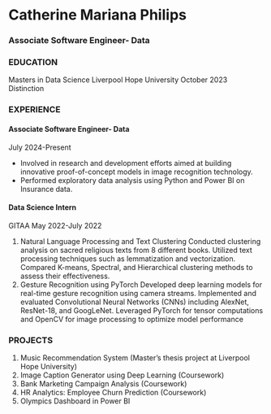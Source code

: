 # Catherine Mariana Philips

### Associate Software Engineer- Data
### EDUCATION
Masters in Data Science
Liverpool Hope University
October 2023
Distinction

### EXPERIENCE
#### Associate Software Engineer- Data
July 2024-Present
 - Involved in research and development efforts aimed at building innovative proof-of-concept models in image recognition technology.
 - Performed exploratory data analysis using Python and Power BI on Insurance data.

#### Data Science Intern
GITAA
May 2022-July 2022
1) Natural Language Processing and Text Clustering
 Conducted clustering analysis on sacred religious texts from 8
 different books.
 Utilized text processing techniques such as lemmatization and
 vectorization.
 Compared K-means, Spectral, and Hierarchical clustering
 methods to assess their effectiveness.
2) Gesture Recognition using PyTorch
 Developed deep learning models for real-time gesture
 recognition using camera streams.
 Implemented and evaluated Convolutional Neural Networks
 (CNNs) including AlexNet, ResNet-18, and GoogLeNet.
 Leveraged PyTorch for tensor computations and OpenCV for
 image processing to optimize model performance

### PROJECTS
1) Music Recommendation System (Master’s thesis project at Liverpool Hope University)
2) Image Caption Generator using Deep Learning (Coursework)
3) Bank Marketing Campaign Analysis (Coursework)
4) HR Analytics: Employee Churn Prediction (Coursework)
5) Olympics Dashboard in Power BI


